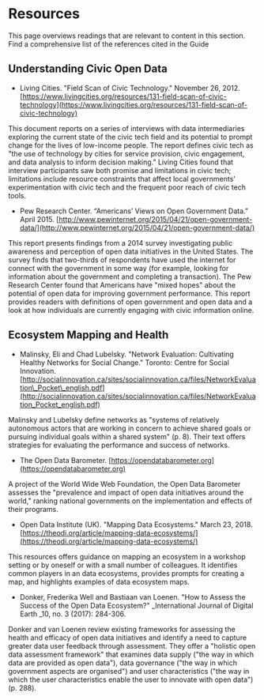 # Resources

This page overviews readings that are relevant to content in this section. Find a comprehensive list of the references cited in the Guide 

## **Understanding Civic Open Data**

* Living Cities. "Field Scan of Civic Technology." November 26, 2012. [https://www.livingcities.org/resources/131-field-scan-of-civic-technology](https://www.livingcities.org/resources/131-field-scan-of-civic-technology)

This document reports on a series of interviews with data intermediaries exploring the current state of the civic tech field and its potential to prompt change for the lives of low-income people. The report defines civic tech as "the use of technology by cities for service provision, civic engagement, and data analysis to inform decision making." Living Cities found that interview participants saw both promise and limitations in civic tech; limitations include resource constraints that affect local governments' experimentation with civic tech and the frequent poor reach of civic tech tools.

* Pew Research Center. “Americans’ Views on Open Government Data.” April 2015. [http://www.pewinternet.org/2015/04/21/open-government-data/](http://www.pewinternet.org/2015/04/21/open-government-data/)

This report presents findings from a 2014 survey investigating public awareness and perception of open data initiatives in the United States. The survey finds that two-thirds of respondents have used the internet for connect with the government in some way \(for example, looking for information about the government and completing a transaction\). The Pew Research Center found that Americans have "mixed hopes" about the potential of open data for improving government performance. This report provides readers with definitions of open government and open data and a look at how individuals are currently engaging with civic information online.

## **Ecosystem Mapping and Health**

* Malinsky, Eli and Chad Lubelsky. "Network Evaluation: Cultivating Healthy Networks for Social Change." Toronto: Centre for Social Innovation. [http://socialinnovation.ca/sites/socialinnovation.ca/files/NetworkEvaluation\_Pocket\_english.pdf](http://socialinnovation.ca/sites/socialinnovation.ca/files/NetworkEvaluation_Pocket_english.pdf)

Malinsky and Lubelsky define networks as "systems of relatively autonomous actors that are working in concern to achieve shared goals or pursuing individual goals within a shared system" \(p. 8\). Their text offers strategies for evaluating the performance and success of networks.

* The Open Data Barometer. [https://opendatabarometer.org](https://opendatabarometer.org)

A project of the World Wide Web Foundation, the Open Data Barometer assesses the "prevalence and impact of open data initiatives around the world," ranking national governments on the implementation and effects of their programs.

* Open Data Institute \(UK\). "Mapping Data Ecosystems." March 23, 2018. [https://theodi.org/article/mapping-data-ecosystems/](https://theodi.org/article/mapping-data-ecosystems/)

This resources offers guidance on mapping an ecosystem in a workshop setting or by oneself or with a small number of colleagues. It identifies common players in an data ecosystems, provides prompts for creating a map, and highlights examples of data ecosystem maps.

* Donker, Frederika Well and Bastiaan van Loenen. "How to Assess the Success of the Open Data Ecosystem?" \_International Journal of Digital Earth \_10, no. 3 \(2017\): 284-306.

Donker and van Loenen review existing frameworks for assessing the health and efficacy of open data initiatives and identify a need to capture greater data user feedback through assessment. They offer a "holistic open data assessment framework" that examines data supply \("the way in which data are provided as open data"\), data governance \("the way in which government aspects are organised"\) and user characteristics \("the way in which the user characteristics enable the user to innovate with open data"\) \(p. 288\).

